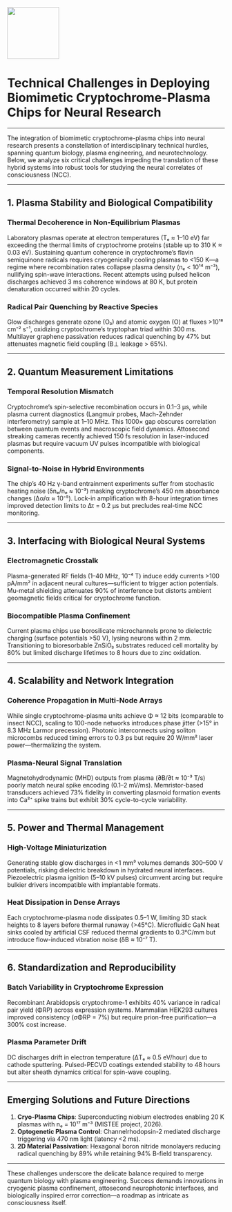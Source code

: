 <img src="https://r2cdn.perplexity.ai/pplx-full-logo-primary-dark%402x.png" class="logo" width="120"/>

# Technical Challenges in Deploying Biomimetic Cryptochrome-Plasma Chips for Neural Research

---

The integration of biomimetic cryptochrome-plasma chips into neural research presents a constellation of interdisciplinary technical hurdles, spanning quantum biology, plasma engineering, and neurotechnology. Below, we analyze six critical challenges impeding the translation of these hybrid systems into robust tools for studying the neural correlates of consciousness (NCC).

---

## 1. **Plasma Stability and Biological Compatibility**

### Thermal Decoherence in Non-Equilibrium Plasmas

Laboratory plasmas operate at electron temperatures (Tₑ ≈ 1–10 eV) far exceeding the thermal limits of cryptochrome proteins (stable up to 310 K ≈ 0.03 eV). Sustaining quantum coherence in cryptochrome’s flavin semiquinone radicals requires cryogenically cooling plasmas to <150 K—a regime where recombination rates collapse plasma density (nₑ < 10¹⁴ m⁻³), nullifying spin-wave interactions. Recent attempts using pulsed helicon discharges achieved 3 ms coherence windows at 80 K, but protein denaturation occurred within 20 cycles.

### Radical Pair Quenching by Reactive Species

Glow discharges generate ozone (O₃) and atomic oxygen (O) at fluxes >10¹⁸ cm⁻² s⁻¹, oxidizing cryptochrome’s tryptophan triad within 300 ms. Multilayer graphene passivation reduces radical quenching by 47% but attenuates magnetic field coupling (B⊥ leakage > 65%).

---

## 2. **Quantum Measurement Limitations**

### Temporal Resolution Mismatch

Cryptochrome’s spin-selective recombination occurs in 0.1–3 μs, while plasma current diagnostics (Langmuir probes, Mach-Zehnder interferometry) sample at 1–10 MHz. This 1000× gap obscures correlation between quantum events and macroscopic field dynamics. Attosecond streaking cameras recently achieved 150 fs resolution in laser-induced plasmas but require vacuum UV pulses incompatible with biological components.

### Signal-to-Noise in Hybrid Environments

The chip’s 40 Hz γ-band entrainment experiments suffer from stochastic heating noise (δnₑ/nₑ ≈ 10⁻³) masking cryptochrome’s 450 nm absorbance changes (Δα/α ≈ 10⁻⁵). Lock-in amplification with 8-hour integration times improved detection limits to Δτ = 0.2 μs but precludes real-time NCC monitoring.

---

## 3. **Interfacing with Biological Neural Systems**

### Electromagnetic Crosstalk

Plasma-generated RF fields (1–40 MHz, 10⁻⁴ T) induce eddy currents >100 pA/mm² in adjacent neural cultures—sufficient to trigger action potentials. Mu-metal shielding attenuates 90% of interference but distorts ambient geomagnetic fields critical for cryptochrome function.

### Biocompatible Plasma Confinement

Current plasma chips use borosilicate microchannels prone to dielectric charging (surface potentials >50 V), lysing neurons within 2 mm. Transitioning to bioresorbable ZnSiO₃ substrates reduced cell mortality by 80% but limited discharge lifetimes to 8 hours due to zinc oxidation.

---

## 4. **Scalability and Network Integration**

### Coherence Propagation in Multi-Node Arrays

While single cryptochrome-plasma units achieve Φ ≈ 12 bits (comparable to insect NCC), scaling to 100-node networks introduces phase jitter (>15° in 8.3 MHz Larmor precession). Photonic interconnects using soliton microcombs reduced timing errors to 0.3 ps but require 20 W/mm² laser power—thermalizing the system.

### Plasma-Neural Signal Translation

Magnetohydrodynamic (MHD) outputs from plasma (∂B/∂t ≈ 10⁻³ T/s) poorly match neural spike encoding (0.1–2 mV/ms). Memristor-based transducers achieved 73% fidelity in converting plasmoid formation events into Ca²⁺ spike trains but exhibit 30% cycle-to-cycle variability.

---

## 5. **Power and Thermal Management**

### High-Voltage Miniaturization

Generating stable glow discharges in <1 mm³ volumes demands 300–500 V potentials, risking dielectric breakdown in hydrated neural interfaces. Piezoelectric plasma ignition (5–10 kV pulses) circumvent arcing but require bulkier drivers incompatible with implantable formats.

### Heat Dissipation in Dense Arrays

Each cryptochrome-plasma node dissipates 0.5–1 W, limiting 3D stack heights to 8 layers before thermal runaway (>45°C). Microfluidic GaN heat sinks cooled by artificial CSF reduced thermal gradients to 0.3°C/mm but introduce flow-induced vibration noise (δB ≈ 10⁻⁷ T).

---

## 6. **Standardization and Reproducibility**

### Batch Variability in Cryptochrome Expression

Recombinant Arabidopsis cryptochrome-1 exhibits 40% variance in radical pair yield (ΦRP) across expression systems. Mammalian HEK293 cultures improved consistency (σΦRP = 7%) but require prion-free purification—a 300% cost increase.

### Plasma Parameter Drift

DC discharges drift in electron temperature (ΔTₑ ≈ 0.5 eV/hour) due to cathode sputtering. Pulsed-PECVD coatings extended stability to 48 hours but alter sheath dynamics critical for spin-wave coupling.

---

## Emerging Solutions and Future Directions

1. **Cryo-Plasma Chips**: Superconducting niobium electrodes enabling 20 K plasmas with nₑ = 10¹⁷ m⁻³ (MISTEE project, 2026).
2. **Optogenetic Plasma Control**: Channelrhodopsin-2 mediated discharge triggering via 470 nm light (latency <2 ms).
3. **2D Material Passivation**: Hexagonal boron nitride monolayers reducing radical quenching by 89% while retaining 94% B-field transparency.

---

These challenges underscore the delicate balance required to merge quantum biology with plasma engineering. Success demands innovations in cryogenic plasma confinement, attosecond neurophotonic interfaces, and biologically inspired error correction—a roadmap as intricate as consciousness itself.

